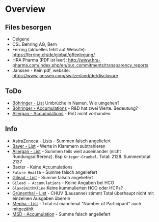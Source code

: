 # Overview
## Files besorgen
* Celgene
* CSL Behring AG, Bern
* Ferring (aktuelles fehlt auf Website): https://ferring.ch/de/global/offenlegung/
* HRA Pharma (PDF ist leer): http://www.hra-pharma.com/index.php/en/our_commitments/transparency_reports
* Janssen - Kein pdf, website: https://www.janssen.com/switzerland/de/disclosure

## ToDo
* [Böhringer - List](http://localhost:8888/notebooks/data/1.%20pdfexport/files/Boehringer%20Ingelheim/0.%20Lists.ipynb) Umbrüche in Namen. Wie umgehen?
* [Böhringer - Accumulations](http://localhost:8888/notebooks/data/1.%20pdfexport/files/Boehringer%20Ingelheim/1.%20Accumulations.ipynb) - R&D hat zwei Werte. Bedeutung?
* [Allergan - Accumulations](http://localhost:8888/notebooks/data/1.%20pdfexport/files/Allergan/1.%20Accumulations.ipynb) - RnD nicht vorhanden

## Info
* [AstraZeneca - Lists](http://localhost:8888/notebooks/data/1.%20pdfexport/files/AstraZeneca/0.%20Lists.ipynb) - Summen falsch angeliefert
* [Bayer - List](http://localhost:8888/notebooks/data/1.%20pdfexport/files/Bayer/0.%20Lists.ipynb) - Werte in Klammern subtrahieren
* [Allergan - List](http://localhost:8888/notebooks/data/1.%20pdfexport/files/Allergan/0.%20Lists.ipynb) - Summen teils weit auseinander (nicht Rundungsdifferenz). Bsp `Krieger-Gruebel`. Total: 2128. Summentotal: 2137
* Baxter - Keine Accumulations
* `Future Health` - Summe falsch angeliefert
* [Gilead - List](http://localhost:8888/notebooks/data/1.%20pdfexport/files/Gilead/0.%20Lists.ipynb) - Summe falsch angeliefert
* `Gilead - Accumulations` - Keine Angaben bei HCO
* `GlaxoSmithKline` Keine kummulierten HCO oder HCPs?
* [Grünenthal - List](http://localhost:8888/notebooks/data/1.%20pdfexport/files/Gr%C3%BCnenthal/0.%20Lists.ipynb) - CHUV (Lausanne) stimmt Total überhaupt nicht mit einzelnen Ausgaben überein
* [Mepha - List](http://localhost:8888/notebooks/data/1.%20pdfexport/files/Mepha/0.%20Lists.ipynb) - Total ist manchmal "Number of Participant" auch mitgezählt
* [MSD - Accumulation](http://localhost:8888/notebooks/data/1.%20pdfexport/files/MSD/1.%20Accumulations.ipynb) - Summe falsch angeliefert